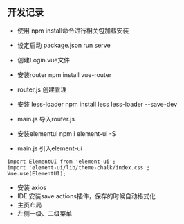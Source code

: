## 开发记录

- 使用 npm install命令进行相关包加载安装
- 设定启动 package.json run serve

- 创建Login.vue文件
- 安装router npm install vue-router
- router.js 创建管理
- 安装 less-loader  npm install less less-loader --save-dev
- main.js 导入router.js
- 安装elementui  npm i element-ui -S
- main.js 引入element-ui
```
import ElementUI from 'element-ui';
import 'element-ui/lib/theme-chalk/index.css';
Vue.use(ElementUI);
```
- 安装 axios
- IDE 安装save actions插件，保存的时候自动格式化
- 主页布局
- 左侧一级、二级菜单
```

```